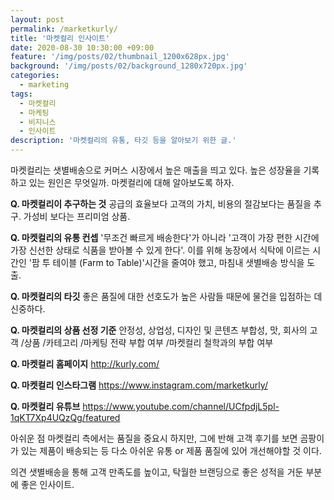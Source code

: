 ```yaml
---
layout: post
permalink: /marketkurly/
title: '마켓컬리 인사이트'
date: 2020-08-30 10:30:00 +09:00
feature: '/img/posts/02/thumbnail_1200x628px.jpg'
background: '/img/posts/02/background_1280x720px.jpg'
categories:
  - marketing
tags:
  - 마켓컬리
  - 마케팅
  - 비지니스
  - 인사이트
description: '마켓컬리의 유통, 타깃 등을 알아보기 위한 글.'
---
```



마켓컬리는 샛별배송으로 커머스 시장에서 높은 매출을 띄고 있다. 높은 성장율을 기록하고 있는 원인은 무엇일까. 마켓컬리에 대해 알아보도록 하자.

**Q. 마켓컬리이 추구하는 것**
공급의 효율보다 고객의 가치, 비용의 절감보다는 품질을 추구. 가성비 보다는 프리미엄 상품.

**Q. 마켓컬리의 유통 컨셉**
'무조건 빠르게 배송한다'가 아니라 '고객이 가장 편한 시간에 가장 신선한 상태로 식품을 받아볼 수 있게 한다'.
이를 위해 농장에서 식탁에 이르는 시간인 '팜 투 테이블 (Farm to Table)'시간을 줄여야 했고, 마침내 샛별배송 방식을 도출.

**Q. 마켓컬리의 타깃**
좋은 품질에 대한 선호도가 높은 사람들 때문에 물건을 입점하는 데 신중하다.

**Q. 마켓컬리의 상품 선정 기준**
안정성, 상업성, 디자인 및 콘텐츠 부합성, 맛, 회사의 고객 /상품 /카테고리 /마케팅 전략 부합 여부 /마켓컬리 철학과의 부합 여부

**Q. 마켓컬리 홈페이지**
http://kurly.com/

**Q. 마켓컬리 인스타그램**
https://www.instagram.com/marketkurly/

**Q. 마켓컬리 유튜브**
https://www.youtube.com/channel/UCfpdjL5pl-1qKT7Xp4UQzQg/featured

아쉬운 점
마켓컬리 측에서는 품질을 중요시 하지만, 그에 반해 고객 후기를 보면 곰팡이가 있는 제품이 배송되는 등 다소 아쉬운 유통 or 제품 품질에 있어 개선해야할 것 이다.

의견
샛별배송을 통해 고객 만족도를 높이고, 탁월한 브랜딩으로 좋은 성적을 거둔 부분에 좋은 인사이트.
